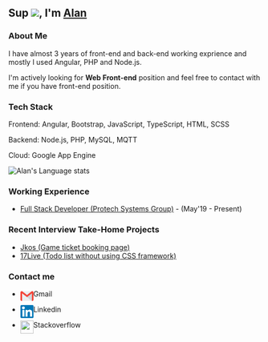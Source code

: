 ## Sup <img src="https://github.com/TheDudeThatCode/TheDudeThatCode/blob/master/Assets/Hi.gif" width="29px">, I'm [Alan](https://www.linkedin.com/in/alan-yu-4218b9b4/) 

### About Me

I have almost 3 years of front-end and back-end working exprience and mostly I used Angular, PHP and Node.js.

I'm actively looking for **Web Front-end** position and feel free to contact with me if you have front-end position.

### Tech Stack

Frontend: Angular, Bootstrap, JavaScript, TypeScript, HTML, SCSS

Backend: Node.js, PHP, MySQL, MQTT

Cloud: Google App Engine

![Alan's Language stats](https://github-readme-stats.vercel.app/api/top-langs/?username=imgonewild&langs_count=4)

### Working Experience
- [Full Stack Developer (Protech Systems Group)](https://www.protech.com.tw/Home/home_us.asp) - (May'19 - Present)

### Recent Interview Take-Home Projects
* [Jkos (Game ticket booking page)](https://github.com/imgonewild/jkos)
* [17Live (Todo list without using CSS framework)](https://github.com/imgonewild/17live)

### Contact me

* Gmail <a href="mailto:kaisite2004@gmail.com">
  <img align="left" width="26px" height="26px" src="https://github.com/imgonewild/imgonewild/blob/main/assets/Gmail.svg" />  
</a>

* Linkedin <a href="https://www.linkedin.com/in/alan-yu-4218b9b4/">
  <img align="left" width="26px" height="26px" src="https://github.com/imgonewild/imgonewild/blob/main/assets/Linkedin.svg"  />
</a>

* Stackoverflow <a href="https://stackoverflow.com/users/3077712/alan-yu">
  <img align="left" width="26px" height="26px" src="https://cdn.svgporn.com/logos/stackoverflow-icon.svg"  />
</a>
